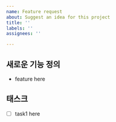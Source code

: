 ```yaml
---
name: Feature request
about: Suggest an idea for this project
title: ''
labels: ''
assignees: ''

---
```


## 새로운 기능 정의
- feature here

## 태스크
- [ ] task1 here
